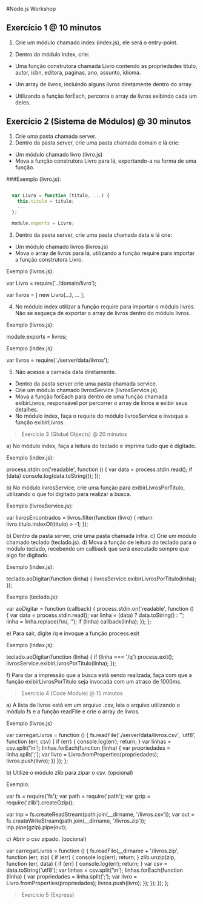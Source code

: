 #Node.js Workshop

## Exercício 1 @ 10 minutos

1. Crie um módulo chamado index (index.js), ele será o entry-point.

2. Dentro do módulo index, crie:

* Uma função construtora chamada Livro contendo as propriedades titulo, autor, isbn, editora, paginas, ano, assunto, idioma.

* Um array de livros, incluindo alguns livros diretamente dentro do array.

* Utilizando a função forEach, percorra o array de livros exibindo cada um deles.

## Exercício 2 (Sistema de Módulos) @ 30 minutos

1. Crie uma pasta chamada server.
2. Dentro da pasta server, crie uma pasta chamada domain e lá crie:

* Um módulo chamado livro (livro.js)
* Mova a função construtora Livro para lá, exportando-a na forma de uma função.

###Exemplo (livro.js):

```javascript

  var Livro = function (titulo, ...) {
	this.titulo = titulo;
	...
  }; 

  module.exports = Livro;
```

3. Dentro da pasta server, crie uma pasta chamada data e lá crie:

* Um módulo chamado livros (livros.js)
* Mova o array de livros para lá, utilizando a função require para importar a função construtora Livro.

Exemplo (livros.js):

var Livro = require('../domain/livro');

var livros = [
  new Livro(...),
  ...
];

4. No módulo index utilizar a função require para importar o módulo livros. Não se esqueça de exportar o array de livros dentro do módulo livros.

Exemplo (livros.js):

module.exports = livros;

Exemplo (index.js):

var livros = require('./server/data/livros');

5. Não acesse a camada data diretamente.

* Dentro da pasta server crie uma pasta chamada service.
* Crie um módulo chamado livrosService (livrosService.js).
* Mova a função forEach para dentro de uma função chamada exibirLivros, responsável por percorrer o array de livros e exibir seus detalhes.
* No módulo index, faça o require do módulo livrosService e invoque a função exibirLivros.

> Exercício 3 (Global Objects) @ 20 minutos


a) No módulo index, faça a leitura do teclado e imprima tudo que é digitado.

Exemplo (index.js):

process.stdin.on('readable', function () {
	var data = process.stdin.read();
	if (data) console.log(data.toString());
});

b) No módulo livrosService, crie uma função para exibirLivrosPorTitulo, utilizando o que foi digitado para realizar a busca.

Exemplo (livrosService.js):

var livrosEncontrados = livros.filter(function (livro) {
	return livro.titulo.indexOf(titulo) > -1;
});

b) Dentro da pasta server, crie uma pasta chamada infra.
c) Crie um módulo chamado teclado (teclado.js).
d) Mova a função de leitura do teclado para o módulo teclado, recebendo um callback que será executado sempre que algo for digitado.

Exemplo (index.js):

teclado.aoDigitar(function (linha) {
	livrosService.exibirLivrosPorTitulo(linha);
});

Exemplo (teclado.js):

var aoDigitar = function (callback) {
	process.stdin.on('readable', function () {
		var data = process.stdin.read();
		var linha = (data) ? data.toString() : '';
		linha = linha.replace(/\n/, '');
		if (linha) callback(linha);
	});
};

e) Para sair, digite /q e invoque a função process.exit

Exemplo (index.js):

teclado.aoDigitar(function (linha) {
	if (linha === '/q') process.exit();
	livrosService.exibirLivrosPorTitulo(linha);
});

f) Para dar a impressão que a busca está sendo realizada, faça com que a função exibirLivrosPorTitulo seja invocada com um atraso de 1000ms.

> Exercício 4 (Code Module) @ 15 minutos

a) A lista de livros está em um arquivo .csv, leia o arquivo utilizando o módulo fs e a função readFile e crie o array de livros.

Exemplo (livros.js)

var carregarLivros = function () {
	fs.readFile('./server/data/livros.csv', 'utf8', function (err, csv) {
		if (err) {
			console.log(err);
			return;
		}
		var linhas = csv.split('\n');
		linhas.forEach(function (linha) {
			var propriedades = linha.split(';');
			var livro = Livro.fromProperties(propriedades);
			livros.push(livro);
		})
	});
};

b) Utilize o módulo zlib para zipar o csv. (opcional)

Exemplo:

var fs = require('fs');
var path = require('path');
var gzip = require('zlib').createGzip();
  
var inp = fs.createReadStream(path.join(__dirname, '/livros.csv'));
var out = fs.createWriteStream(path.join(__dirname, '/livros.zip'));
inp.pipe(gzip).pipe(out);

c) Abrir o csv zipado. (opcional)

var carregarLivros = function () {
	fs.readFile(__dirname + '/livros.zip', function (err, zip) {
		if (err) {
			console.log(err);
			return;
		}
		zlib.unzip(zip, function (err, data) {
			if (err) {
				console.log(err);
				return;
			}
			var csv = data.toString('utf8');
			var linhas = csv.split('\n');
			linhas.forEach(function (linha) {
				var propriedades = linha.split(';');
				var livro = Livro.fromProperties(propriedades);
				livros.push(livro);
			});
		});
	});
};

> Exercício 5 (Express)

